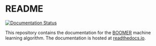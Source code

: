 # README

[![Documentation Status](https://readthedocs.org/projects/mlrl-boomer/badge/?version=latest)](https://mlrl-boomer.readthedocs.io/en/latest/?badge=latest)

This repository contains the documentation for the [BOOMER](https://github.com/mrapp-ke/Boomer) machine learning algorithm. The documentation is hosted at [readthedocs.io](https://mlrl-boomer.readthedocs.io/).
